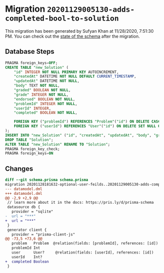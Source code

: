 # Migration `20201129005130-adds-completed-bool-to-solution`

This migration has been generated by Sufyan Khan at 11/28/2020, 7:51:30 PM.
You can check out the [state of the schema](./schema.prisma) after the migration.

## Database Steps

```sql
PRAGMA foreign_keys=OFF;
CREATE TABLE "new_Solution" (
    "id" INTEGER NOT NULL PRIMARY KEY AUTOINCREMENT,
    "createdAt" DATETIME NOT NULL DEFAULT CURRENT_TIMESTAMP,
    "updatedAt" DATETIME NOT NULL,
    "body" TEXT NOT NULL,
    "graded" BOOLEAN NOT NULL,
    "grade" INTEGER NOT NULL,
    "endorsed" BOOLEAN NOT NULL,
    "problemId" INTEGER NOT NULL,
    "userId" INTEGER,
    "completed" BOOLEAN NOT NULL,

    FOREIGN KEY ("problemId") REFERENCES "Problem"("id") ON DELETE CASCADE ON UPDATE CASCADE,
    FOREIGN KEY ("userId") REFERENCES "User"("id") ON DELETE SET NULL ON UPDATE CASCADE
);
INSERT INTO "new_Solution" ("id", "createdAt", "updatedAt", "body", "graded", "grade", "endorsed", "problemId", "userId") SELECT "id", "createdAt", "updatedAt", "body", "graded", "grade", "endorsed", "problemId", "userId" FROM "Solution";
DROP TABLE "Solution";
ALTER TABLE "new_Solution" RENAME TO "Solution";
PRAGMA foreign_key_check;
PRAGMA foreign_keys=ON
```

## Changes

```diff
diff --git schema.prisma schema.prisma
migration 20201128181632-optional-user-feilds..20201129005130-adds-completed-bool-to-solution
--- datamodel.dml
+++ datamodel.dml
@@ -2,9 +2,9 @@
 // learn more about it in the docs: https://pris.ly/d/prisma-schema
 datasource db {
   provider = "sqlite"
-  url = "***"
+  url = "***"
 }
 generator client {
   provider = "prisma-client-js"
@@ -73,5 +73,6 @@
   problem   Problem  @relation(fields: [problemId], references: [id])
   problemId Int      
   user      User?     @relation(fields: [userId], references: [id])
   userId    Int?      
+  completed Boolean
 }
```


